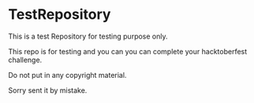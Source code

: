# TestRepository
This is a test Repository for testing purpose only.


This repo is for testing and you can you can complete your hacktoberfest challenge.


Do not put in any copyright material.

Sorry sent it by mistake. 
